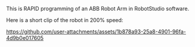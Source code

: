 This is RAPID programming of an ABB Robot Arm in RobotStudio software.


Here is a short clip of the robot in 200% speed:

https://github.com/user-attachments/assets/1b878a93-25a8-4901-96fa-4d9b0e017605


